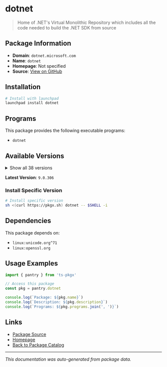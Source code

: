 # dotnet

> Home of .NET's Virtual Monolithic Repository which includes all the code needed to build the .NET SDK from source

## Package Information

- **Domain**: `dotnet.microsoft.com`
- **Name**: `dotnet`
- **Homepage**: Not specified
- **Source**: [View on GitHub](https://github.com/pkgxdev/pantry/tree/main/projects/dotnet.microsoft.com/package.yml)

## Installation

```bash
# Install with launchpad
launchpad install dotnet
```

## Programs

This package provides the following executable programs:

- `dotnet`

## Available Versions

<details>
<summary>Show all 38 versions</summary>

- `9.0.306`, `9.0.303`, `9.0.202`, `9.0.111`, `9.0.102`
- `9.0.100`, `8.0.415`, `8.0.410`, `8.0.405`, `8.0.403`
- `8.0.402`, `8.0.401`, `8.0.318`, `8.0.313`, `8.0.308`
- `8.0.303`, `8.0.302`, `8.0.301`, `8.0.206`, `8.0.204`
- `8.0.203`, `8.0.121`, `8.0.112`, `8.0.107`, `8.0.106`
- `8.0.104`, `8.0.101`, `8.0.100`, `7.0.404`, `7.0.306`
- `7.0.120`, `6.0.424`, `6.0.423`, `6.0.422`, `6.0.417`
- `6.0.132`, `6.0.131`, `6.0.130`

</details>

**Latest Version**: `9.0.306`

### Install Specific Version

```bash
# Install specific version
sh <(curl https://pkgx.sh) dotnet -- $SHELL -i
```

## Dependencies

This package depends on:

- `linux:unicode.org^71`
- `linux:openssl.org`

## Usage Examples

```typescript
import { pantry } from 'ts-pkgx'

// Access this package
const pkg = pantry.dotnet

console.log(`Package: ${pkg.name}`)
console.log(`Description: ${pkg.description}`)
console.log(`Programs: ${pkg.programs.join(', ')}`)
```

## Links

- [Package Source](https://github.com/pkgxdev/pantry/tree/main/projects/dotnet.microsoft.com/package.yml)
- [Homepage](#)
- [Back to Package Catalog](../../package-catalog.md)

---

*This documentation was auto-generated from package data.*
